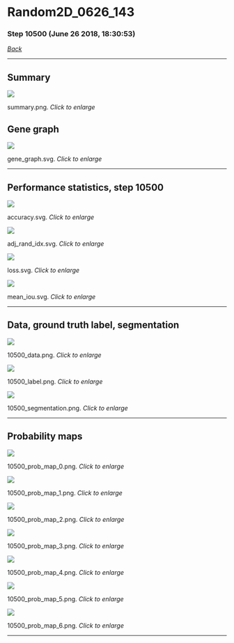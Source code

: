 # Random2D_0626_143

### Step 10500 (June 26 2018, 18:30:53)

[_Back_](..)

---

## Summary

<div class="images"><a href="media/summary.png"><img  src="media/summary.png" align="center"></a><p>summary.png. <i>Click to enlarge</i></p></div>

## Gene graph

<div class="images"><a href="media/gene_graph.svg"><img  src="media/gene_graph.svg" align="center"></a><p>gene_graph.svg. <i>Click to enlarge</i></p></div>

---

## Performance statistics, step 10500

<div class="images"><a href="media/accuracy.svg"><img class="mini" src="media/accuracy.svg" align="center"></a><p>accuracy.svg. <i>Click to enlarge</i></p></div>
<div class="images"><a href="media/adj_rand_idx.svg"><img class="mini" src="media/adj_rand_idx.svg" align="center"></a><p>adj_rand_idx.svg. <i>Click to enlarge</i></p></div>
<div class="images"><a href="media/loss.svg"><img class="mini" src="media/loss.svg" align="center"></a><p>loss.svg. <i>Click to enlarge</i></p></div>
<div class="images"><a href="media/mean_iou.svg"><img class="mini" src="media/mean_iou.svg" align="center"></a><p>mean_iou.svg. <i>Click to enlarge</i></p></div>

---

## Data, ground truth label, segmentation

<div class="images"><a href="media/10500_data.png"><img class="mini" src="media/10500_data.png" align="center"></a><p>10500_data.png. <i>Click to enlarge</i></p></div>
<div class="images"><a href="media/10500_label.png"><img class="mini" src="media/10500_label.png" align="center"></a><p>10500_label.png. <i>Click to enlarge</i></p></div>
<div class="images"><a href="media/10500_segmentation.png"><img class="mini" src="media/10500_segmentation.png" align="center"></a><p>10500_segmentation.png. <i>Click to enlarge</i></p></div>

---

## Probability maps

<div class="images"><a href="media/10500_prob_map_0.png"><img class="mini" src="media/10500_prob_map_0.png" align="center"></a><p>10500_prob_map_0.png. <i>Click to enlarge</i></p></div>
<div class="images"><a href="media/10500_prob_map_1.png"><img class="mini" src="media/10500_prob_map_1.png" align="center"></a><p>10500_prob_map_1.png. <i>Click to enlarge</i></p></div>
<div class="images"><a href="media/10500_prob_map_2.png"><img class="mini" src="media/10500_prob_map_2.png" align="center"></a><p>10500_prob_map_2.png. <i>Click to enlarge</i></p></div>
<div class="images"><a href="media/10500_prob_map_3.png"><img class="mini" src="media/10500_prob_map_3.png" align="center"></a><p>10500_prob_map_3.png. <i>Click to enlarge</i></p></div>
<div class="images"><a href="media/10500_prob_map_4.png"><img class="mini" src="media/10500_prob_map_4.png" align="center"></a><p>10500_prob_map_4.png. <i>Click to enlarge</i></p></div>
<div class="images"><a href="media/10500_prob_map_5.png"><img class="mini" src="media/10500_prob_map_5.png" align="center"></a><p>10500_prob_map_5.png. <i>Click to enlarge</i></p></div>
<div class="images"><a href="media/10500_prob_map_6.png"><img class="mini" src="media/10500_prob_map_6.png" align="center"></a><p>10500_prob_map_6.png. <i>Click to enlarge</i></p></div>

---


